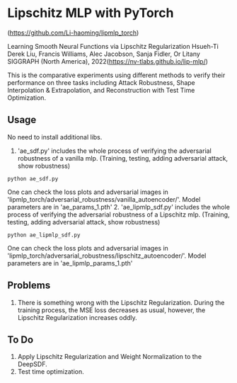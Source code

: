 # Lipschitz MLP with PyTorch
(https://github.com/Li-haoming/lipmlp_torch)

Learning Smooth Neural Functions via Lipschitz Regularization Hsueh-Ti Derek Liu, Francis Williams, Alec Jacobson, Sanja Fidler, Or Litany SIGGRAPH (North America), 2022(https://nv-tlabs.github.io/lip-mlp/)

This is the comparative experiments using different methods to verify their performance on three tasks including Attack Robustness, Shape Interpolation & Extrapolation, and Reconstruction with Test Time Optimization.

## Usage
No need to install additional libs.
1. 'ae_sdf.py' includes the whole process of verifying the adversarial robustness of a vanilla mlp. (Training, testing, adding adversarial attack, show robustness)
```
python ae_sdf.py
```
One can check the loss plots and adversarial images in 'lipmlp_torch/adversarial_robustness/vanilla_autoencoder/'. Model parameters are in 'ae_params_1.pth'
2. 'ae_lipmlp_sdf.py' includes the whole process of verifying the adversarial robustness of a Lipschitz mlp. (Training, testing, adding adversarial attack, show robustness)
```
python ae_lipmlp_sdf.py
```
One can check the loss plots and adversarial images in 'lipmlp_torch/adversarial_robustness/lipschitz_autoencoder/'. Model parameters are in 'ae_lipmlp_params_1.pth'
## Problems
1. There is something wrong with the Lipschitz Regularization. During the training process, the MSE loss decreases as usual, however, the Lipschitz Regularization increases oddly.
## To Do
1. Apply Lipschitz Regularization and Weight Normalization to the DeepSDF.
2. Test time optimization.
